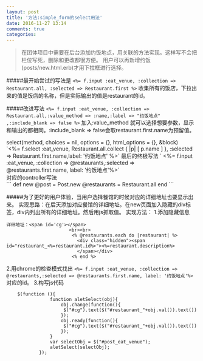 ```yaml
---
layout: post
title: '方法:simple_form的select用法'
date: 2016-11-27 13:14
comments: true
categories: 
---
```

>在团体项目中需要在后台添加约饭地点，用关联的方法实现。这样写不会把栏位写死，删除和更改都很方便。
用户可以再新增约饭(posts/new.html.erb)才用下拉框进行选择。

#####最开始尝试的写法是
`<%= f.input :eat_venue, :collection => Restaurant.all, :selected => Restaurant.first %>`
收集所有的饭店，下拉出来的值是饭店的名称，但是实际输出的值是restaurant的id。

#####改进写法
`<%= f.input :eat_venue, :collection => Restaurant.all,:value_method => :name,:label => "约饭地点" ,:include_blank => false %>`
加入:value_method 就可以选择想要参数，显示和输出的都相同。:include_blank => false会取restaurant.first.name为预留值。
<div class="hidden">select(method, choices = nil, options = {}, html_options = {}, &block)</div> 
`<%= f.select :eat_venue, Restaurant.all.collect { |p| [ p.name ] }, :selected => Restaurant.first.name,label: '约饭地点' %>`
最后的终极写法
` <%= f.input :eat_venue, :collection => @restaurants,:selected => @restaurants.first.name, label: '约饭地点'%>`
<div class="text-center">对应的controller写法</div>
```
def new 
  @post = Post.new 
  @restaurants = Restaurant.all
end
```

#####为了更好的用户体验，当用户选择餐馆的时候对应的详细地址也要显示出来。
实现思路：在后天添加对应餐馆的详细地址。在new页面加入隐藏的div标签，div内列出所有的详细地址。然后用js抓取值。
实现方法：
1.添加隐藏信息
```
详细地址：<span id='cg'></span>
                       <br><br>
                        <% @restaurants.each do |restaurant| %>
                          <div class="hidden"><span id="restaurant_<%=restaurant.id%>"><%=restaurant.description%>
                          </span></div>
                        <% end %>
```
2.用chrome的检查模式找出 `<%= f.input :eat_venue, :collection => @restaurants,:selected => @restaurants.first.name, label: '约饭地点'%>`对应的id。
3.构写js代码
```
	$(function (){
				function aletSelect(obj){
					obj.change(function(){
					 $("#cg").text($("#restaurant_"+obj.val()).text())
					});
					obj.ready(function(){
					 $("#cg").text($("#restaurant_"+obj.val()).text())
					});
				}
				var selectObj = $("#post_eat_venue");
				aletSelect(selectObj);
			});
```